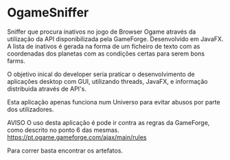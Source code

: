 # OgameSniffer
Sniffer que procura inativos no jogo de Browser Ogame através da utilização da API disponibilizada pela GameForge. Desenvolvido em JavaFX. 
A lista de inativos é gerada na forma de um ficheiro de texto com as coordenadas dos planetas com as condições certas para serem bons farms.

O objetivo inical do developer seria praticar o desenvolvimento de aplicações desktop com GUI, utilizando threads, JavaFX, e informação distribuida através de API's.


Esta aplicação apenas funciona num Universo para evitar abusos por parte dos utilizadores.


AVISO
O uso desta aplicação é pode ir contra as regras da GameForge, como descrito no ponto 6 das mesmas.
https://pt.ogame.gameforge.com/ajax/main/rules


Para correr basta encontrar os artefatos.
